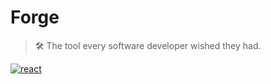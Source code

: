# Forge

> 🛠 The tool every software developer wished they had.

[![react](https://img.shields.io/badge/framework-react-blue.svg)](https://github.com/facebook/react)